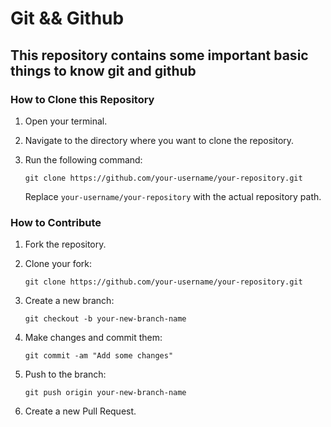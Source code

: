# Git && Github

## This repository contains some important basic things to know git and github

### How to Clone this Repository

1. Open your terminal.
2. Navigate to the directory where you want to clone the repository.
3. Run the following command:

   ```
   git clone https://github.com/your-username/your-repository.git
   ```

   Replace `your-username/your-repository` with the actual repository path.

### How to Contribute

1. Fork the repository.
2. Clone your fork:

   ```
   git clone https://github.com/your-username/your-repository.git
   ```

3. Create a new branch:

   ```
   git checkout -b your-new-branch-name
   ```

4. Make changes and commit them:

   ```
   git commit -am "Add some changes"
   ```

5. Push to the branch:

   ```
   git push origin your-new-branch-name
   ```

6. Create a new Pull Request.

